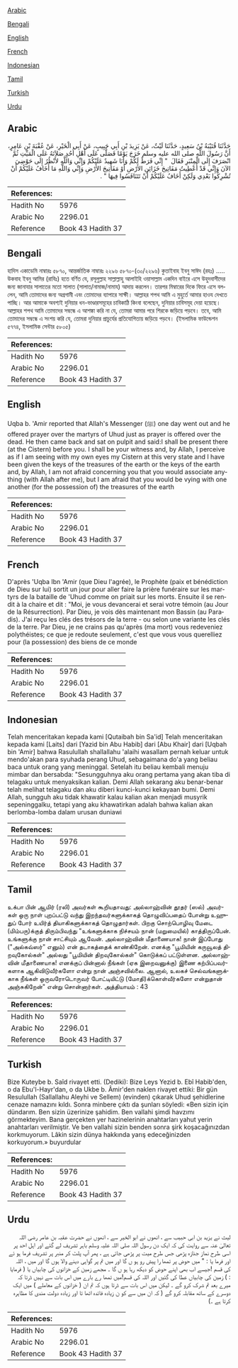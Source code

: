 [Arabic](#arabic)

[Bengali](#bengali)

[English](#english)

[French](#french)

[Indonesian](#indonesian)

[Tamil](#tamil)

[Turkish](#turkish)

[Urdu](#urdu)

## Arabic


<div dir="rtl" lang="ar" style={{fontSize:'larger',backgroundColor:'#f8f9fa',padding:20}}>
حَدَّثَنَا قُتَيْبَةُ بْنُ سَعِيدٍ، حَدَّثَنَا لَيْثٌ، عَنْ يَزِيدَ بْنِ أَبِي حَبِيبٍ، عَنْ أَبِي الْخَيْرِ، عَنْ عُقْبَةَ بْنِ عَامِرٍ، أَنَّ رَسُولَ اللَّهِ صلى الله عليه وسلم خَرَجَ يَوْمًا فَصَلَّى عَلَى أَهْلِ أُحُدٍ صَلاَتَهُ عَلَى الْمَيِّتِ ثُمَّ انْصَرَفَ إِلَى الْمِنْبَرِ فَقَالَ ‏ "‏ إِنِّي فَرَطٌ لَكُمْ وَأَنَا شَهِيدٌ عَلَيْكُمْ وَإِنِّي وَاللَّهِ لأَنْظُرُ إِلَى حَوْضِيَ الآنَ وَإِنِّي قَدْ أُعْطِيتُ مَفَاتِيحَ خَزَائِنِ الأَرْضِ أَوْ مَفَاتِيحَ الأَرْضِ وَإِنِّي وَاللَّهِ مَا أَخَافُ عَلَيْكُمْ أَنْ تُشْرِكُوا بَعْدِي وَلَكِنْ أَخَافُ عَلَيْكُمْ أَنْ تَتَنَافَسُوا فِيهَا ‏"‏ ‏.‏
</div>
<div style={{backgroundColor:'#f8f9fa',padding:20, marginBottom: 10}}><table> <thead> <tr> <th>References:</th> <th></th> </tr> </thead> <tbody><tr><td>Hadith No</td><td>5976</td></tr><tr><td>Arabic No</td><td>2296.01</td></tr><tr><td>Reference</td><td>Book 43 Hadith 37</td></tr></tbody></table></div>

## Bengali


<div dir="ltr" lang="bn" style={{fontSize:'larger',backgroundColor:'#f8f9fa',padding:20}}>
হাদিস একাডেমি নাম্বারঃ ৫৮৭০, আন্তর্জাতিক নাম্বারঃ ২২৯৬ ৫৮৭০-(৩০/২২৯৬) কুতাইবাহ ইবনু সাঈদ (রহঃ) ..... উকবাহ ইবনু আমির (রাযিঃ) হতে বর্ণিত যে, রসূলুল্লাহ সাল্লাল্লাহু আলাইহি ওয়াসাল্লাম একদিন বাইরে এসে উহুদবাসীদের জন্য জানাযার সালাতের মতো সালাত (সালাত/নামাজ/নামায) আদায় করলেন। তারপর মিম্বারের দিকে ফিরে এসে বললেন, আমি তোমাদের জন্য অগ্রগামী এবং তোমাদের ব্যাপারে সাক্ষী। আল্লাহর শপথ আমি এ মুহুর্তে আমার হাওয দেখতে পাচ্ছি। আর আমাকে অবশ্যই দুনিয়ার ধন-ভাণ্ডারসমূহের চাবিকাঠি কিংবা বলেছেন, দুনিয়ার চাবিসমূহ দেয়া হয়েছে। আল্লাহর শপথ আমি তোমাদের সম্বন্ধে এ আশঙ্কা করি না যে, তোমরা আমার পরে শিরকে জড়িয়ে পড়বে। তবে, আমি তোমাদের সম্বন্ধে এ সংশয় করি যে, তোমরা দুনিয়ার প্রাচুর্যের প্রতিযোগিতায় জড়িয়ে পড়বে। (ইসলামিক ফাউন্ডেশন ৫৭৭৪, ইসলামিক সেন্টার ৫৮০৫)
</div>
<div style={{backgroundColor:'#f8f9fa',padding:20, marginBottom: 10}}><table> <thead> <tr> <th>References:</th> <th></th> </tr> </thead> <tbody><tr><td>Hadith No</td><td>5976</td></tr><tr><td>Arabic No</td><td>2296.01</td></tr><tr><td>Reference</td><td>Book 43 Hadith 37</td></tr></tbody></table></div>

## English


<div dir="ltr" lang="en" style={{fontSize:'larger',backgroundColor:'#f8f9fa',padding:20}}>
Uqba b. 'Amir reported that Allah's Messenger (ﷺ) one day went out and he offered prayer over the martyrs of Uhud just as prayer is offered over the dead. He then came back and sat on pulpit and said:I shall be present there (at the Cistern) before you. I shall be your witness and, by Allah, I perceive as if I am seeing with my own eyes my Cistern at this very state and I have been given the keys of the treasures of the earth or the keys of the earth and, by Allah, I am not afraid concerning you that you would associate anything (with Allah after me), but I am afraid that you would be vying with one another (for the possession of) the treasures of the earth
</div>
<div style={{backgroundColor:'#f8f9fa',padding:20, marginBottom: 10}}><table> <thead> <tr> <th>References:</th> <th></th> </tr> </thead> <tbody><tr><td>Hadith No</td><td>5976</td></tr><tr><td>Arabic No</td><td>2296.01</td></tr><tr><td>Reference</td><td>Book 43 Hadith 37</td></tr></tbody></table></div>

## French


<div dir="ltr" lang="fr" style={{fontSize:'larger',backgroundColor:'#f8f9fa',padding:20}}>
D'après 'Uqba Ibn 'Amir (que Dieu l'agrée), le Prophète (paix et bénédiction de Dieu sur lui) sortit un jour pour aller faire la prière funéraire sur les martyrs de la bataille de 'Uhud comme on priait sur les morts. Ensuite il se rendit à la chaire et dit : "Moi, je vous devancerai et serai votre témoin (au Jour de la Résurrection). Par Dieu, je vois dès maintenant mon Bassin (au Paradis). J'ai reçu les clés des trésors de la terre - ou selon une variante les clés de la terre. Par Dieu, je ne crains pas qu'après (ma mort) vous redeveniez polythéistes; ce que je redoute seulement, c'est que vous vous querelliez pour (la possession) des biens de ce monde
</div>
<div style={{backgroundColor:'#f8f9fa',padding:20, marginBottom: 10}}><table> <thead> <tr> <th>References:</th> <th></th> </tr> </thead> <tbody><tr><td>Hadith No</td><td>5976</td></tr><tr><td>Arabic No</td><td>2296.01</td></tr><tr><td>Reference</td><td>Book 43 Hadith 37</td></tr></tbody></table></div>

## Indonesian


<div dir="ltr" lang="id" style={{fontSize:'larger',backgroundColor:'#f8f9fa',padding:20}}>
Telah menceritakan kepada kami [Qutaibah bin Sa'id] Telah menceritakan kepada kami [Laits] dari [Yazid bin Abu Habib] dari [Abu Khair] dari [Uqbah bin 'Amir] bahwa Rasulullah shallallahu 'alaihi wasallam pernah keluar untuk mendo'akan para syuhada perang Uhud, sebagaimana do'a yang beliau baca untuk orang yang meninggal. Setelah itu beliau kembali menuju mimbar dan bersabda: "Sesungguhnya aku orang pertama yang akan tiba di telagaku untuk menyaksikan kalian. Demi Allah sekarang aku benar-benar telah melihat telagaku dan aku diberi kunci-kunci kekayaan bumi. Demi Allah, sungguh aku tidak khawatir kalau kalian akan menjadi musyrik sepeninggalku, tetapi yang aku khawatirkan adalah bahwa kalian akan berlomba-lomba dalam urusan duniawi
</div>
<div style={{backgroundColor:'#f8f9fa',padding:20, marginBottom: 10}}><table> <thead> <tr> <th>References:</th> <th></th> </tr> </thead> <tbody><tr><td>Hadith No</td><td>5976</td></tr><tr><td>Arabic No</td><td>2296.01</td></tr><tr><td>Reference</td><td>Book 43 Hadith 37</td></tr></tbody></table></div>

## Tamil


<div dir="ltr" lang="ta" style={{fontSize:'larger',backgroundColor:'#f8f9fa',padding:20}}>
உக்பா பின் ஆமிர் (ரலி) அவர்கள் கூறியதாவது: அல்லாஹ்வின் தூதர் (ஸல்) அவர்கள் ஒரு நாள் புறப்பட்டு வந்து இறந்தவர்களுக்காகத் தொழுவிப்பதைப் போன்று உஹுதுப் போர் உயிர்த் தியாகிகளுக்காகத் தொழுதார்கள். பிறகு சொற்பொழிவு மேடை (மிம்பரு)க்குத் திரும்பிவந்து "உங்களுக்காக நிச்சயம் நான் (மறுமையில்) காத்திருப்பேன். உங்களுக்கு நான் சாட்சியும் ஆவேன். அல்லாஹ்வின் மீதாணையாக! நான் இப்போது ("அல்கவ்ஸர்" எனும்) என் தடாகத்தைக் காண்கிறேன். எனக்கு "பூமியின் கருவூலத் திறவுகோல்கள்" அல்லது "பூமியின் திறவுகோல்கள்" கொடுக்கப் பட்டுள்ளன. அல்லாஹ்வின் மீதாணையாக! எனக்குப் பின்னால் நீங்கள் (ஏக இறைவனுக்கு) இணை கற்பிப்பவர்களாக ஆகிவிடுவீர்களோ என்று நான் அஞ்சவில்லை. ஆனால், உலகச் செல்வங்களுக்காக நீங்கள் ஒருவரோடொருவர் போட்டியிட்டு (மோதி)க்கொள்வீர்களோ என்றுதான் அஞ்சுகிறேன்" என்று சொன்னார்கள். அத்தியாயம் : 43
</div>
<div style={{backgroundColor:'#f8f9fa',padding:20, marginBottom: 10}}><table> <thead> <tr> <th>References:</th> <th></th> </tr> </thead> <tbody><tr><td>Hadith No</td><td>5976</td></tr><tr><td>Arabic No</td><td>2296.01</td></tr><tr><td>Reference</td><td>Book 43 Hadith 37</td></tr></tbody></table></div>

## Turkish


<div dir="ltr" lang="tr" style={{fontSize:'larger',backgroundColor:'#f8f9fa',padding:20}}>
Bize Kuteybe b. Saîd rivayet etti. (Dediki): Bize Leys Yezid b. Ebî Habib'den, o da Ebu'l-Hayr'dan, o da Ukbe b. Âmir'den naklen rivayet ettiki: Bir gün Resulullah (Sallallahu Aleyhi ve Sellem) (evinden) çıkarak Uhud şehidlerine cenaze namazını kıldı. Sonra minbere çıktı da şunları söyledi: «Ben sizin için dündarım. Ben sizin üzerinize şahidim. Ben vallahi şimdi havzımı görmekteyim. Bana gerçekten yer hazinelerinin anahtarları yahut yerin anahtarları verilmiştir. Ve ben vallahi sizin benden sonra şirk koşacağınızdan korkmuyorum. Lâkin sizin dünya hakkında yarış edeceğinizden korkuyorum.» buyurdular
</div>
<div style={{backgroundColor:'#f8f9fa',padding:20, marginBottom: 10}}><table> <thead> <tr> <th>References:</th> <th></th> </tr> </thead> <tbody><tr><td>Hadith No</td><td>5976</td></tr><tr><td>Arabic No</td><td>2296.01</td></tr><tr><td>Reference</td><td>Book 43 Hadith 37</td></tr></tbody></table></div>

## Urdu


<div dir="rtl" lang="ur" style={{fontSize:'larger',backgroundColor:'#f8f9fa',padding:20}}>
لیث نے یزید بن ابی حبیب سے ، انھوں نے ابو الخیر سے ، انھوں نے حضرت عقبہ بن عامر رضی اللہ تعالیٰ عنہ سے روایت کی کہ ایک دن رسول اللہ صلی اللہ علیہ وسلم باہر تشریف لے گئے اور اہل احد پر اسی طرح نماز جنازہ پڑھی جس طرح میت پر پڑھی جاتی ہے ، پھر آپ پلٹ کر منبر پر تشریف فرما ہو ئے اور فرما یا : " میں حوض پر تمھا را پیش رو ہو ں گا اور میں تم پر گواہی دینے والا ہوں گا اور میں ، اللہ کی قسم !جیسے اب بھی اپنے حوض کو دیکھ رہا ہو ں گا ۔ مجھے زمین کے خزانوں کی چابیاں یا ( فرمایا : ) زمین کی چابیاں عطا کی گئیں اور اللہ کی قسم!میں تمھا رے بارے میں اس بات سے نہیں ڈرتا کہ میرے بعد تم شرک کرو گے ۔ لیکن میں اس بات سے ڈرتا ہوں کہ تم ان ( خزانوں کے معاملے ) میں ایک دوسرے کے ساتھ مقابلہ کرو گے ( کہ ان میں سے کو ن زیادہ فائدہ اٹھا تا اور زیادہ دولت مندی کا مظاہرہ کرتا ہے ۔)
</div>
<div style={{backgroundColor:'#f8f9fa',padding:20, marginBottom: 10}}><table> <thead> <tr> <th>References:</th> <th></th> </tr> </thead> <tbody><tr><td>Hadith No</td><td>5976</td></tr><tr><td>Arabic No</td><td>2296.01</td></tr><tr><td>Reference</td><td>Book 43 Hadith 37</td></tr></tbody></table></div>
